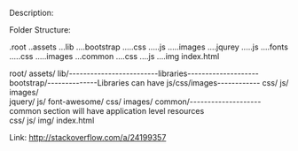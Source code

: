 Description:


Folder Structure:

.root
..assets
...lib
....bootstrap
.....css
.....js
.....images
....jqurey
.....js
....fonts
.....css
.....images
...common
....css
....js
....img
index.html


root/
 assets/
  lib/-------------------------libraries--------------------
   bootstrap/--------------Libraries can have js/css/images------------
    css/
    js/
    images/  
   jquery/
    js/
   font-awesome/
    css/
    images/
   common/--------------------common section will have application level resources             
    css/
    js/
    img/
index.html


Link:
http://stackoverflow.com/a/24199357